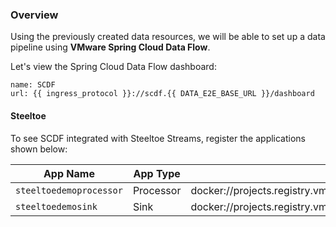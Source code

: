 
### Overview

Using the previously created data resources, we will be able to set up a data pipeline using **VMware Spring Cloud Data Flow**.

Let's view the Spring Cloud Data Flow dashboard:
```dashboard:create-dashboard
name: SCDF
url: {{ ingress_protocol }}://scdf.{{ DATA_E2E_BASE_URL }}/dashboard
```

#### Steeltoe

To see SCDF integrated with Steeltoe Streams, register the applications shown below:

<table class="table table-bordered table-striped table-condensed">
<thead>
<tr>
<th>App Name</th>
<th>App Type</th>
<th>App URI</th>
</tr>
</thead>
<tbody>

<tr>
<td><code>steeltoedemoprocessor</code></td>
<td>Processor</td>
<td>docker://projects.registry.vmware.com/steeltoe/basicstreamprocessor:1.25</td>
</tr>

<tr>
<td><code>steeltoedemosink</code></td>
<td>Sink</td>
<td>docker://projects.registry.vmware.com/steeltoe/basicstreamsink:1.23</td>
</tr>

</tbody>
</table>